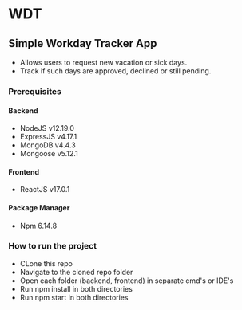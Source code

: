 # WDT
## Simple Workday Tracker App

 - Allows users to request new vacation or sick days.
 - Track if such days are approved, declined or still pending.

### Prerequisites
#### Backend
 - NodeJS v12.19.0
 - ExpressJS v4.17.1
 - MongoDB v4.4.3
 - Mongoose v5.12.1

#### Frontend
 - ReactJS v17.0.1

#### Package Manager
 - Npm 6.14.8


### How to run the project
 - CLone this repo
 - Navigate to the cloned repo folder
 - Open each folder (backend, frontend) in separate cmd's or IDE's
 - Run npm install in both directories
 - Run npm start in both directories

